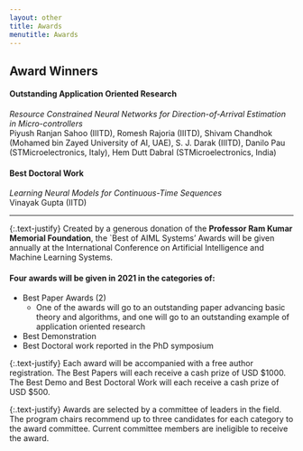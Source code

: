 ```yaml
---
layout: other
title: Awards
menutitle: Awards
---
```


## Award Winners

#### Outstanding Application Oriented Research
*Resource Constrained Neural Networks for Direction-of-Arrival Estimation in Micro-controllers*
<br>Piyush Ranjan Sahoo (IIITD), Romesh Rajoria (IIITD), Shivam Chandhok (Mohamed bin Zayed University of AI, UAE), S. J. Darak (IIITD), Danilo Pau (STMicroelectronics, Italy), Hem Dutt Dabral (STMicroelectronics, India)

#### Best Doctoral Work
*Learning Neural Models for Continuous-Time Sequences*
<br>Vinayak Gupta (IITD)

----

{:.text-justify}
Created by a generous donation of the __Professor Ram Kumar Memorial Foundation__, the
`Best of AIML Systems’ Awards will be given annually at the International Conference on
Artificial Intelligence and Machine Learning Systems.


#### Four awards will be given in 2021 in the categories of:
* Best Paper Awards (2)
    * One of the awards will go to an outstanding paper advancing basic theory
        and algorithms, and one will go to an outstanding example of application
        oriented research
* Best Demonstration
* Best Doctoral work reported in the PhD symposium

{:.text-justify}
Each award will be accompanied with a free author registration. The Best Papers will
each receive a cash prize of USD $1000. The Best Demo and Best Doctoral Work will
each receive a cash prize of USD $500.

{:.text-justify}
Awards are selected by a committee of leaders in the field. The program chairs
recommend up to three candidates for each category to the award committee. Current
committee members are ineligible to receive the award.



